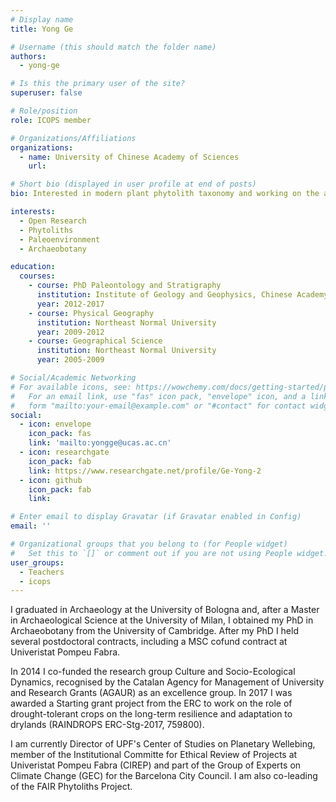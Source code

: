 ```yaml
---
# Display name
title: Yong Ge

# Username (this should match the folder name)
authors:
  - yong-ge

# Is this the primary user of the site?
superuser: false

# Role/position
role: ICOPS member

# Organizations/Affiliations
organizations:
  - name: University of Chinese Academy of Sciences
    url: 

# Short bio (displayed in user profile at end of posts)
bio: Interested in modern plant phytolith taxonomy and working on the application of phytolith analysis in archaeology.

interests:
  - Open Research
  - Phytoliths
  - Paleoenvironment
  - Archaeobotany

education:
  courses:
    - course: PhD Paleontology and Stratigraphy
      institution: Institute of Geology and Geophysics, Chinese Academy of Sciences 
      year: 2012-2017
    - course: Physical Geography
      institution: Northeast Normal University
      year: 2009-2012
    - course: Geographical Science
      institution: Northeast Normal University
      year: 2005-2009

# Social/Academic Networking
# For available icons, see: https://wowchemy.com/docs/getting-started/page-builder/#icons
#   For an email link, use "fas" icon pack, "envelope" icon, and a link in the
#   form "mailto:your-email@example.com" or "#contact" for contact widget.
social:
  - icon: envelope
    icon_pack: fas
    link: 'mailto:yongge@ucas.ac.cn'
  - icon: researchgate
    icon_pack: fab
    link: https://www.researchgate.net/profile/Ge-Yong-2
  - icon: github
    icon_pack: fab
    link: 

# Enter email to display Gravatar (if Gravatar enabled in Config)
email: ''

# Organizational groups that you belong to (for People widget)
#   Set this to `[]` or comment out if you are not using People widget.
user_groups:
  - Teachers
  - icops
---
```


I graduated in Archaeology at the University of Bologna and, after a Master in Archaeological Science at the University of Milan, I obtained my PhD in Archaeobotany from the University of Cambridge. After my PhD I held several postdoctoral contracts, including a MSC cofund contract at Univeristat Pompeu Fabra. 

In 2014 I co-funded the research group Culture and Socio-Ecological Dynamics, recognised by the Catalan Agency for Management of University and Research Grants (AGAUR) as an excellence group. In 2017 I was awarded a Starting grant project from the ERC to work on the role of drought-tolerant crops on the long-term resilience and adaptation to drylands (RAINDROPS ERC-Stg-2017, 759800). 

I am currently Director of UPF's Center of Studies on Planetary Wellebing, member of the Institutional Committe for Ethical Review of Projects at Univeristat Pompeu Fabra (CIREP) and part of the Group of Experts on Climate Change (GEC) for the Barcelona City Council. I am also co-leading of the FAIR Phytoliths Project. 
